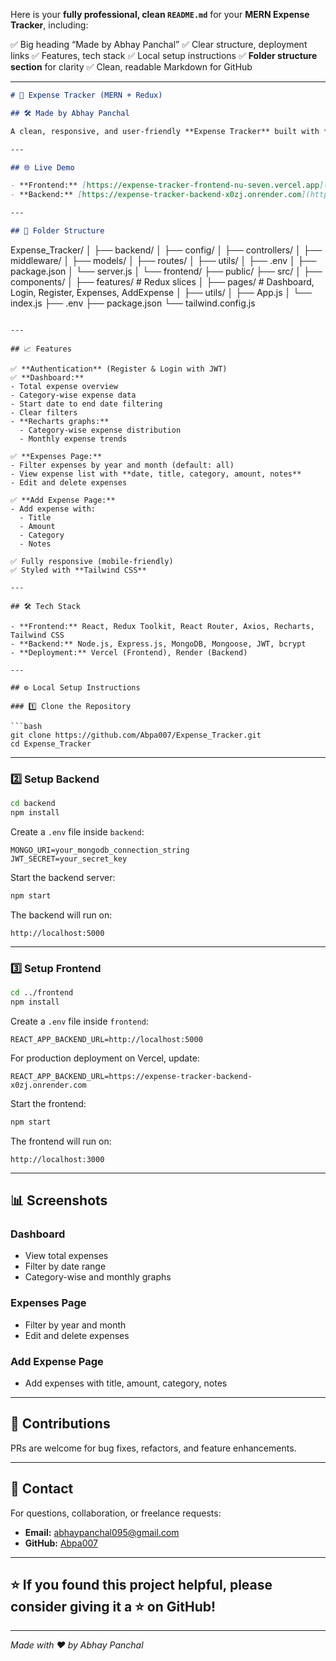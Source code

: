 Here is your **fully professional, clean `README.md`** for your **MERN Expense Tracker**, including:

✅ Big heading “Made by Abhay Panchal”
✅ Clear structure, deployment links
✅ Features, tech stack
✅ Local setup instructions
✅ **Folder structure section** for clarity
✅ Clean, readable Markdown for GitHub

---

```markdown
# 🚀 Expense Tracker (MERN + Redux)

## 🛠️ Made by Abhay Panchal

A clean, responsive, and user-friendly **Expense Tracker** built with **MERN Stack + Redux**, allowing you to **track, analyze, and manage expenses** with graphs, filters, and secure JWT authentication.

---

## 🌐 Live Demo

- **Frontend:** [https://expense-tracker-frontend-nu-seven.vercel.app](https://expense-tracker-frontend-nu-seven.vercel.app)
- **Backend:** [https://expense-tracker-backend-x0zj.onrender.com](https://expense-tracker-backend-x0zj.onrender.com)

---

## 📁 Folder Structure

```

Expense\_Tracker/
│
├── backend/
│   ├── config/
│   ├── controllers/
│   ├── middleware/
│   ├── models/
│   ├── routes/
│   ├── utils/
│   ├── .env
│   ├── package.json
│   └── server.js
│
└── frontend/
├── public/
├── src/
│   ├── components/
│   ├── features/      # Redux slices
│   ├── pages/         # Dashboard, Login, Register, Expenses, AddExpense
│   ├── utils/
│   ├── App.js
│   └── index.js
├── .env
├── package.json
└── tailwind.config.js

````

---

## 📈 Features

✅ **Authentication** (Register & Login with JWT)  
✅ **Dashboard:**
- Total expense overview
- Category-wise expense data
- Start date to end date filtering
- Clear filters
- **Recharts graphs:**
  - Category-wise expense distribution
  - Monthly expense trends

✅ **Expenses Page:**
- Filter expenses by year and month (default: all)
- View expense list with **date, title, category, amount, notes**
- Edit and delete expenses

✅ **Add Expense Page:**
- Add expense with:
  - Title
  - Amount
  - Category
  - Notes

✅ Fully responsive (mobile-friendly)  
✅ Styled with **Tailwind CSS**

---

## 🛠️ Tech Stack

- **Frontend:** React, Redux Toolkit, React Router, Axios, Recharts, Tailwind CSS
- **Backend:** Node.js, Express.js, MongoDB, Mongoose, JWT, bcrypt
- **Deployment:** Vercel (Frontend), Render (Backend)

---

## ⚙️ Local Setup Instructions

### 1️⃣ Clone the Repository

```bash
git clone https://github.com/Abpa007/Expense_Tracker.git
cd Expense_Tracker
````

---

### 2️⃣ Setup Backend

```bash
cd backend
npm install
```

Create a `.env` file inside `backend`:

```
MONGO_URI=your_mongodb_connection_string
JWT_SECRET=your_secret_key
```

Start the backend server:

```bash
npm start
```

The backend will run on:

```
http://localhost:5000
```

---

### 3️⃣ Setup Frontend

```bash
cd ../frontend
npm install
```

Create a `.env` file inside `frontend`:

```
REACT_APP_BACKEND_URL=http://localhost:5000
```

For production deployment on Vercel, update:

```
REACT_APP_BACKEND_URL=https://expense-tracker-backend-x0zj.onrender.com
```

Start the frontend:

```bash
npm start
```

The frontend will run on:

```
http://localhost:3000
```

---

## 📊 Screenshots

### Dashboard

* View total expenses
* Filter by date range
* Category-wise and monthly graphs

### Expenses Page

* Filter by year and month
* Edit and delete expenses

### Add Expense Page

* Add expenses with title, amount, category, notes

---

## 🤝 Contributions

PRs are welcome for bug fixes, refactors, and feature enhancements.

---

## 📩 Contact

For questions, collaboration, or freelance requests:

* **Email:** [abhaypanchal095@gmail.com](mailto:abhaypanchal095@gmail.com)
* **GitHub:** [Abpa007](https://github.com/Abpa007)

---

## ⭐ If you found this project helpful, please consider giving it a ⭐ on GitHub!

---

*Made with ❤️ by Abhay Panchal*

```

